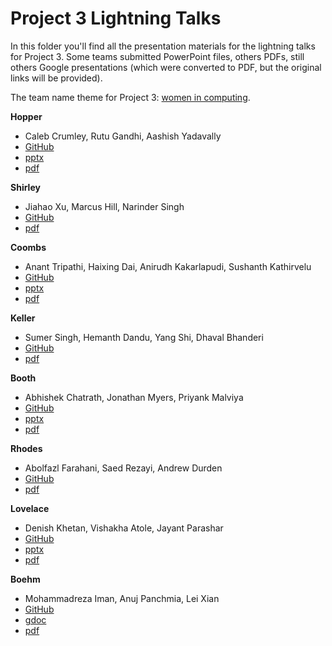 # Project 3 Lightning Talks

In this folder you'll find all the presentation materials for the lightning
talks for Project 3. Some teams submitted PowerPoint files, others PDFs, still
others Google presentations (which were converted to PDF, but the original
links will be provided).

The team name theme for Project 3: [women in computing](https://en.wikipedia.org/wiki/Women_in_computing).

**Hopper**
 - Caleb Crumley, Rutu Gandhi, Aashish Yadavally
 - [GitHub](https://github.com/dsp-uga/team-hopper-p3)
 - [pptx]()
 - [pdf]()

**Shirley**
- Jiahao Xu, Marcus Hill, Narinder Singh
- [GitHub](https://github.com/dsp-uga/team-shirley-p3)
- [pdf](shirley/shirley.pdf)

**Coombs**
- Anant Tripathi, Haixing Dai, Anirudh Kakarlapudi, Sushanth Kathirvelu
- [GitHub](https://github.com/dsp-uga/team-coombs)
- [pptx]()
- [pdf]()

**Keller**
- Sumer Singh, Hemanth Dandu, Yang Shi, Dhaval Bhanderi
- [GitHub](https://github.com/dsp-uga/Team-keller)
- [pdf](keller/keller.pdf)

**Booth**
- Abhishek Chatrath, Jonathan Myers, Priyank Malviya
- [GitHub](https://github.com/dsp-uga/team-booth-p3)
- [pptx](booth/booth.pptx)
- [pdf](booth/booth.pdf)

**Rhodes**
- Abolfazl Farahani, Saed Rezayi, Andrew Durden
- [GitHub](https://github.com/dsp-uga/team-rhodes-P3)
- [pdf](rhodes/rhodes.pdf)

**Lovelace**
- Denish Khetan, Vishakha Atole, Jayant Parashar
- [GitHub](https://github.com/dsp-uga/Team-lovelace-p3)
- [pptx](lovelace/lovelace.pptx)
- [pdf](lovelace/lovelace.pdf)

**Boehm**
- Mohammadreza Iman, Anuj Panchmia, Lei Xian
- [GitHub](https://github.com/dsp-uga/team-boehm-p3)
- [gdoc]()
- [pdf]()
